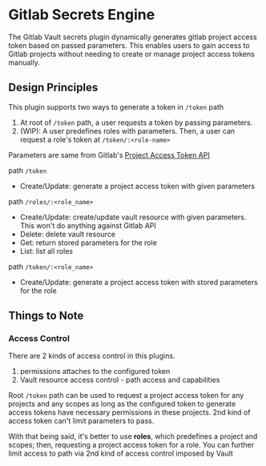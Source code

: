 # Gitlab Secrets Engine

The Gitlab Vault secrets plugin dynamically generates gitlab project access token based on passed parameters. This enables users to gain access to Gitlab projects without needing to create or manage project access tokens manually.

## Design Principles

This plugin supports two ways to generate a token in `/token` path

1. At root of `/token` path, a user requests a token by passing parameters.
2. (WIP): A user predefines roles with parameters. Then, a user can request a role's token at `/token/:<role-name>`

Parameters are same from Gitlab's [Project Access Token API]

path `/token`

- Create/Update: generate a project access token with given parameters

path `/roles/:<role_name>`

- Create/Update: create/update vault resource with given parameters. This won't do anything against Gitlab API
- Delete: delete vault resource
- Get: return stored parameters for the role
- List: list all roles

path `/token/:<role_name>`

- Create/Update: generate a project access token with stored parameters for the role

## Things to Note

### Access Control

There are 2 kinds of access control in this plugins.

1. permissions attaches to the configured token
1. Vault resource access control - path access and capabilities

Root `/token` path can be used to request a project access token for any projects and any scopes as long as the configured token to generate access tokens have necessary permissions in these projects. 2nd kind of access token can't limit parameters to pass.

With that being said, it's better to use **roles**, which predefines a project and scopes; then, requesting a project access token for a role. You can further limit access to path via 2nd kind of access control imposed by Vault

[Project Access Token API]: https://docs.gitlab.com/ee/api/resource_access_tokens.html

